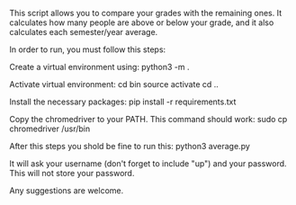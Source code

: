This script allows you to compare your grades with the remaining ones.
It calculates how many people are above or below your grade, and it also calculates each semester/year average.

In order to run, you must follow this steps:

Create a virtual environment using:
python3 -m .

Activate virtual environment:
cd bin
source activate
cd ..

Install the necessary packages:
pip install -r requirements.txt

Copy the chromedriver to your PATH. This command should work:
sudo cp chromedriver /usr/bin

After this steps you shold be fine to run this:
python3 average.py

It will ask your username (don't forget to include "up") and your password. This will not store your password.


Any suggestions are welcome.
